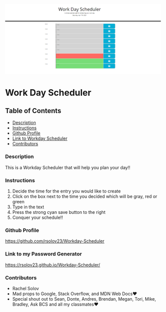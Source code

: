 ![A screenshot of the web page](/assets/images/Capture.png)

# Work Day Scheduler

## Table of Contents

- [Description](#description)
- [Instructions](#instructions)
- [Github Profile](#github-profile)
- [Link to Workday Scheduler](#link-workday-scheduler)
- [Contributors](#contributors)

### Description

This is a Workday Scheduler that will help you plan your day!!

### Instructions

1. Decide the time for the entry you would like to create
2. Click on the box next to the time you decided which will be gray, red or green
3. Type in the text
4. Press the strong cyan save button to the right
5. Conquer your schedule!!

### Github Profile

https://github.com/rsolov23/Workday-Scheduler

### Link to my Password Generator

https://rsolov23.github.io/Workday-Scheduler/

### Contributors

- Rachel Solov
- Mad props to Google, Stack Overflow, and MDN Web Docs❤️
- Special shout out to Sean, Donte, Andres, Brendan, Megan, Tori, Mike, Bradley, Ask BCS and all my classmates❤️
